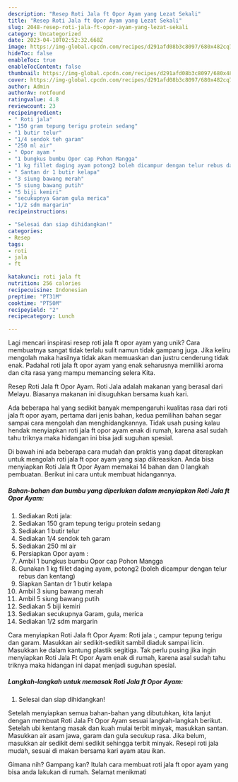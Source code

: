 ```yaml
---
description: "Resep Roti Jala ft Opor Ayam yang Lezat Sekali"
title: "Resep Roti Jala ft Opor Ayam yang Lezat Sekali"
slug: 2048-resep-roti-jala-ft-opor-ayam-yang-lezat-sekali
category: Uncategorized
date: 2023-04-10T02:52:32.668Z
image: https://img-global.cpcdn.com/recipes/d291afd08b3c8097/680x482cq70/roti-jala-ft-opor-ayam-foto-resep-utama.jpg
hideToc: false
enableToc: true
enableTocContent: false
thumbnail: https://img-global.cpcdn.com/recipes/d291afd08b3c8097/680x482cq70/roti-jala-ft-opor-ayam-foto-resep-utama.jpg
cover: https://img-global.cpcdn.com/recipes/d291afd08b3c8097/680x482cq70/roti-jala-ft-opor-ayam-foto-resep-utama.jpg
author: Admin
authorAv: notfound
ratingvalue: 4.8
reviewcount: 23
recipeingredient:
- " Roti jala"
- "150 gram tepung terigu protein sedang"
- "1 butir telur"
- "1/4 sendok teh garam"
- "250 ml air"
- " Opor ayam "
- "1 bungkus bumbu Opor cap Pohon Mangga"
- "1 kg fillet daging ayam potong2 boleh dicampur dengan telur rebus dan kentang"
- " Santan dr 1 butir kelapa"
- "3 siung bawang merah"
- "5 siung bawang putih"
- "5 biji kemiri"
- "secukupnya Garam gula merica"
- "1/2 sdm margarin"
recipeinstructions:

- "Selesai dan siap dihidangkan!"
categories:
- Resep
tags:
- roti
- jala
- ft

katakunci: roti jala ft 
nutrition: 256 calories
recipecuisine: Indonesian
preptime: "PT31M"
cooktime: "PT50M"
recipeyield: "2"
recipecategory: Lunch

---
```





Lagi mencari inspirasi resep roti jala ft opor ayam yang unik? Cara membuatnya sangat tidak terlalu sulit namun tidak gampang juga. Jika keliru mengolah maka hasilnya tidak akan memuaskan dan justru cenderung tidak enak. Padahal roti jala ft opor ayam yang enak seharusnya memiliki aroma dan cita rasa yang mampu memancing selera Kita.





Resep Roti Jala ft Opor Ayam. Roti Jala adalah makanan yang berasal dari Melayu. Biasanya makanan ini disuguhkan bersama kuah kari.

Ada beberapa hal yang sedikit banyak mempengaruhi kualitas rasa dari roti jala ft opor ayam, pertama dari jenis bahan, kedua pemilihan bahan segar sampai cara mengolah dan menghidangkannya. Tidak usah pusing kalau hendak menyiapkan roti jala ft opor ayam enak di rumah, karena asal sudah tahu triknya maka hidangan ini bisa jadi suguhan spesial.






Di bawah ini ada beberapa cara mudah dan praktis yang dapat diterapkan untuk mengolah roti jala ft opor ayam yang siap dikreasikan. Anda bisa menyiapkan Roti Jala ft Opor Ayam memakai 14 bahan dan 0 langkah pembuatan. Berikut ini cara untuk membuat hidangannya.

<!--inarticleads1-->

##### Bahan-bahan dan bumbu yang diperlukan dalam menyiapkan Roti Jala ft Opor Ayam:

1. Sediakan  Roti jala:
1. Sediakan 150 gram tepung terigu protein sedang
1. Sediakan 1 butir telur
1. Sediakan 1/4 sendok teh garam
1. Sediakan 250 ml air
1. Persiapkan  Opor ayam :
1. Ambil 1 bungkus bumbu Opor cap Pohon Mangga
1. Gunakan 1 kg fillet daging ayam, potong2 (boleh dicampur dengan telur rebus dan kentang)
1. Siapkan  Santan dr 1 butir kelapa
1. Ambil 3 siung bawang merah
1. Ambil 5 siung bawang putih
1. Sediakan 5 biji kemiri
1. Sediakan secukupnya Garam, gula, merica
1. Sediakan 1/2 sdm margarin


Cara menyiapkan Roti Jala ft Opor Ayam: Roti jala :, campur tepung terigu dan garam. Masukkan air sedikit-sedikit sambil diaduk sampai licin. Masukkan ke dalam kantung plastik segitiga. Tak perlu pusing jika ingin menyiapkan Roti Jala Ft Opor Ayam enak di rumah, karena asal sudah tahu triknya maka hidangan ini dapat menjadi suguhan spesial. 

<!--inarticleads2-->

##### Langkah-langkah untuk memasak Roti Jala ft Opor Ayam:


1. Selesai dan siap dihidangkan!

Setelah menyiapkan semua bahan-bahan yang dibutuhkan, kita lanjut dengan membuat Roti Jala Ft Opor Ayam sesuai langkah-langkah berikut. Setelah ubi kentang masak dan kuah mulai terbit minyak, masukkan santan. Masukkan air asam jawa, garam dan gula secukup rasa. Jika belum, masukkan air sedikit demi sedikit sehingga terbit minyak. Resepi roti jala mudah, sesuai di makan bersama kari ayam atau ikan. 

Gimana nih? Gampang kan? Itulah cara membuat roti jala ft opor ayam yang bisa anda lakukan di rumah. Selamat menikmati
